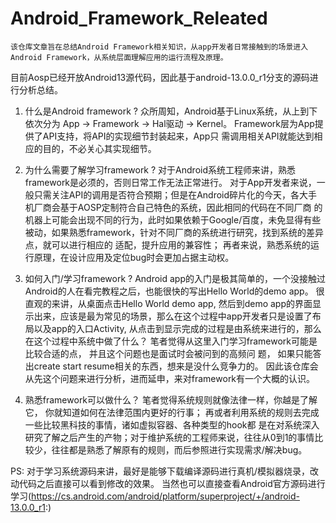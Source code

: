 # Android_Framework_Releated

    该仓库文章旨在总结Android Framework相关知识，从app开发者日常接触到的场景进入Android Framework，从系统层面理解应用的运行流程及原理。
目前Aosp已经开放Android13源代码，因此基于android-13.0.0_r1分支的源码进行分析总结。

1. 什么是Android framework ?
    众所周知，Android基于Linux系统，从上到下依次分为 App -> Framework -> Hal驱动 -> Kernel。 Framework层为App提供了API支持，将API的实现细节封装起来，App只
需调用相关API就能达到相应的目的，不必关心其实现细节。
    
2. 为什么需要了解学习framework ?
    对于Android系统工程师来讲，熟悉framework是必须的，否则日常工作无法正常进行。
    对于App开发者来说，一般只需关注API的调用是否符合预期；但是在Android碎片化的今天，各大手机厂商会基于AOSP定制符合自己特色的系统，因此相同的代码在不同厂商
的机器上可能会出现不同的行为，此时如果依赖于Google/百度，未免显得有些被动，如果熟悉framework，针对不同厂商的系统进行研究，找到系统的差异点，就可以进行相应的
适配，提升应用的兼容性； 再者来说，熟悉系统的运行原理，在设计应用及定位bug时会更加占据主动权。

3. 如何入门/学习framework ?
    Android app的入门是极其简单的，一个没接触过Android的人在看完教程之后，也能很快的写出Hello World的demo app。 
    很直观的来讲，从桌面点击Hello World demo app, 然后到demo app的界面显示出来，应该是最为常见的场景，那么在这个过程中app开发者只是设置了布局以及app的入口Activity,
从点击到显示完成的过程是由系统来进行的，那么在这个过程中系统中做了什么？ 笔者觉得从这里入门学习framework可能是比较合适的点， 并且这个问题也是面试时会被问到的高频问
题， 如果只能答出create start resume相关的东西，想来是没什么竞争力的。
    因此该仓库会从先这个问题来进行分析，进而延申，来对framework有一个大概的认识。
    
4. 熟悉framework可以做什么？
    笔者觉得系统规则就像法律一样，你越是了解它， 你就知道如何在法律范围内更好的行事； 再或者利用系统的规则去完成一些比较黑科技的事情，诸如虚拟容器、各种类型的hook都
是在对系统深入研究了解之后产生的产物；对于维护系统的工程师来说，往往从0到1的事情比较少，往往都是熟悉了解原有的规则，而后参照进行实现需求/解决bug。

PS: 对于学习系统源码来讲，最好是能够下载编译源码进行真机/模拟器烧录，改动代码之后直接可以看到修改的效果。 
当然也可以直接查看Android官方源码进行学习(https://cs.android.com/android/platform/superproject/+/android-13.0.0_r1:)
